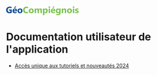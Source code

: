 ![picto](https://github.com/sigagglocompiegne/orga_gest_igeo/blob/master/doc/img/geocompiegnois_2020_reduit_v2.png)

# Documentation utilisateur de l'application #

- [Accès unique aux tutoriels et nouveautés 2024](https://geo.compiegnois.fr/portail/index.php/2019/05/01/les-controles-de-conformite-pour-lassainissement-collectif/)

